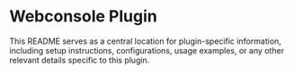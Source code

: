 # Webconsole Plugin

This README serves as a central location for plugin-specific information, including setup instructions, configurations, usage examples, or any other relevant details specific to this plugin.

